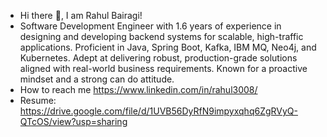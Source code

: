 - Hi there 👋, I am Rahul Bairagi!
- Software Development Engineer with 1.6 years of experience in designing and developing backend systems for scalable, high-traffic applications. Proficient in Java, Spring Boot, Kafka, IBM MQ, Neo4j, and Kubernetes. Adept at delivering robust, production-grade solutions aligned with real-world business requirements. Known for a proactive mindset and a strong can do attitude.
- How to reach me https://www.linkedin.com/in/rahul3008/
- Resume: https://drive.google.com/file/d/1UVB56DyRfN9impyxqhq6ZgRVyQ-QTcOS/view?usp=sharing
